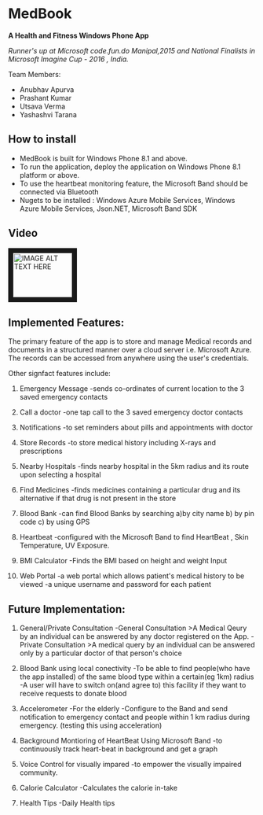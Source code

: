 # MedBook

**A Health and Fitness Windows Phone App**

*Runner's up at Microsoft code.fun.do Manipal,2015 and National Finalists in Microsoft Imagine Cup - 2016 , India.*

Team Members:
- Anubhav Apurva
- Prashant Kumar
- Utsava Verma
- Yashashvi Tarana


## How to install  
 
- MedBook is built for Windows Phone 8.1 and above. 
- To run the application, deploy the application on Windows Phone 8.1 platform or above. 
- To use the heartbeat monitoring feature, the Microsoft Band should be connected via Bluetooth 
- Nugets to be installed : Windows Azure Mobile Services, Windows Azure Mobile Services, Json.NET, Microsoft Band SDK



## Video



<a href="https://www.youtube.com/watch?v=dAF8IR7sbRw&feature=youtu.be
" target="_blank"><img src="https://upload.wikimedia.org/wikipedia/commons/3/34/YouTube_logo_%282017%29.png" 
alt="IMAGE ALT TEXT HERE" width="120" height="90" border="10" /></a>




## Implemented Features:

The primary feature of the app is to store and manage Medical records and documents in a structured manner over a cloud server i.e. Microsoft Azure. The records can be accessed from anywhere using the user's credentials.

Other signfact features include: 

1. Emergency Message
	-sends co-ordinates of current location to the 3 saved emergency contacts
	
2. Call a doctor
	-one tap call to the 3 saved emergency doctor contacts
	
3. Notifications
	-to set reminders about pills and appointments with doctor
	
4. Store Records
	-to store medical history including X-rays and prescriptions
	
5. Nearby Hospitals
	-finds nearby hospital in the 5km radius and its route upon selecting a hospital
	
6. Find Medicines
	-finds medicines containing a particular drug and its alternative if that drug is not present in the store
	
7. Blood Bank
	-can find Blood Banks by searching a)by city name b) by pin code c) by using GPS
	
8. Heartbeat
	-configured with the Microsoft Band to find HeartBeat , Skin Temperature, UV Exposure.
	
9. BMI Calculator
	-Finds the BMI based on height and weight Input
	
10. Web Portal
	-a web portal which allows patient's medical history to be viewed
	-a unique username and password for each patient
	





## Future Implementation:

1. General/Private Consultation
	-General Consultation
		>A Medical Qeury by an individual can be answered by any doctor registered on the App.
	-Private Consultation
		>A medical query by an individual can be answered only by a particular doctor of that person's choice 
		
2. Blood Bank using local conectivity
	-To be able to find people(who have the app installed) of the same blood type within a certain(eg 1km) radius
	-A user will have to switch on(and agree to) this facility if they want to receive requests to donate blood
	
3. Accelerometer
	-For the elderly 
	-Configure to the Band and send notification to emergency contact and people within 1 km radius during emergency. (testing this using acceleration)
	
4. Background Montioring of HeartBeat Using Microsoft Band
	-to continuously track heart-beat in background and get a graph
	
5. Voice Control for visually impared
	-to empower the visually impaired community.
	
6. Calorie Calculator
	-Calculates the calorie in-take
	
7. Health Tips
	-Daily Health tips
